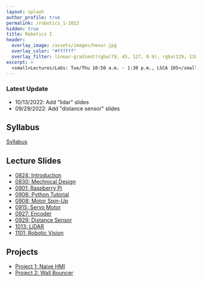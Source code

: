 ```yaml
---
layout: splash
author_profile: true
permalink: /robotics_1-2022
hidden: true
title: Robotics I
header:
  overlay_image: /assets/images/hexar.jpg
  overlay_color: "#ffffff"
  overlay_filter: linear-gradient(rgba(79, 45, 127, 0.9), rgba(129, 138, 143, 0.5))
excerpt: >
  <small>Lectures/Labs: Tue/Thu 10:50 a.m. - 1:30 p.m., LSCA 105</small>
---
```

### Latest Update
- 10/13/2022: Add "lidar" slides
- 09/29/2022: Add "distance sensor" slides


## Syllabus
[Syllabus](/_docs/robotics_1-2022/engr3421-syllabus.pdf)

## Lecture Slides
- [0824: Introduction](/_docs/robotics_1-2022/0825/intro.pdf)
- [0830: Mechnical Design](/_docs/robotics_1-2022/0830/design.pdf)
- [0901: Raspberry Pi](/_docs/robotics_1-2022/0901/rpi.pdf)
- [0906: Python Tutorial](/_docs/robotics_1-2022/0906/python.pdf)
- [0908: Motor Spin-Up](/_docs/robotics_1-2022/0908/motor.pdf)
- [0915: Servo Motor](/_docs/robotics_1-2022/0915/servo.pdf)
- [0927: Encoder](/_docs/robotics_1-2022/0927/encoder.pdf)
- [0929: Distance Sensor](/_docs/robotics_1-2022/0929/hc-sr04.pdf)
- [1013: LiDAR](/_docs/robotics_1-2022/1013/lidar.pdf)
- [1101: Robotic Vision](/_docs/robotics_1-2022/1101/vision.pdf)

## Projects
- [Project 1: Naive HMI](https://classroom.github.com/a/xZw3sPr6)
- [Project 2: Wall Bouncer](https://classroom.github.com/a/AIp1hXXi)
